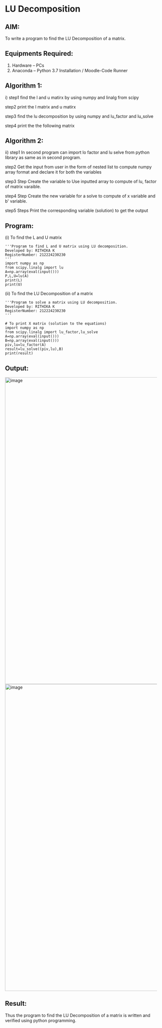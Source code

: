 # LU Decomposition 

## AIM:
To write a program to find the LU Decomposition of a matrix.

## Equipments Required:
1. Hardware – PCs
2. Anaconda – Python 3.7 Installation / Moodle-Code Runner

## Algorithm 1:
i)
step1
find the l and u matirx by using numpy and linalg from scipy

step2
print the l matrix and u matirx

step3
find the lu decomposition by using numpy and lu_factor and lu_solve

step4
print the the following matrix

## Algorithm 2:
 
ii)
step1
In second program can import lo factor and lu selve from python library as same as in second program.

step2
Get the input from user in the form of nested list to compute numpy array format and declare it for both the variables

step3
Step Create the variable to Use inputted array to compute of lu, factor of matrix varaible.

step4
Step Create the new variable for a solve to compute of x variable and b' variable.

step5
Steps Print the corresponding variable (solution) to get the output

## Program:
(i) To find the L and U matrix
```
'''Program to find L and U matrix using LU decomposition.
Developed by: RITHIKA K
RegisterNumber: 212224230230
'''
import numpy as np
from scipy.linalg import lu
A=np.array(eval(input()))
P,L,U=lu(A)
print(L)
print(U)
```
(ii) To find the LU Decomposition of a matrix
```
'''Program to solve a matrix using LU decomposition.
Developed by: RITHIKA K
RegisterNumber: 212224230230
'''

# To print X matrix (solution to the equations)
import numpy as np
from scipy.linalg import lu_factor,lu_solve
A=np.array(eval(input()))
B=np.array(eval(input()))
piv,lu=lu_factor(A)
result=lu_solve((piv,lu),B)
print(result)
```

## Output:
<img width="1919" height="1013" alt="image" src="https://github.com/user-attachments/assets/fcc8a4f1-759b-4904-a939-b48b1f188ae4" />
<img width="1855" height="1013" alt="image" src="https://github.com/user-attachments/assets/fca14323-06ae-481f-afce-1c116af5e72b" />


## Result:
Thus the program to find the LU Decomposition of a matrix is written and verified using python programming.

